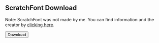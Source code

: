 ## ScratchFont Download
Note: ScratchFont was not made by me. You can find information and the creator by [clicking here](https://en.scratch-wiki.info/wiki/Scratch_Font).
<form action="https://smileycreations15.com/files/ScratchFont.ttf">
    <input type="submit" value="Download" />
</form>
